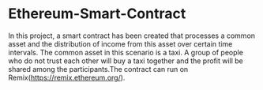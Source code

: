 # Ethereum-Smart-Contract

In this project, a smart contract has been created that processes a common asset and the distribution of income from this asset over certain time intervals. The common asset in this scenario is a taxi. A group of people who do not trust each other will buy a taxi together and the profit will be shared among the participants.The contract can run on Remix(https://remix.ethereum.org/).
